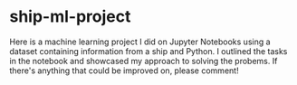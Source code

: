 # ship-ml-project

Here is a machine learning project I did on Jupyter Notebooks using a dataset containing information from a ship and Python. I outlined the tasks in the notebook and showcased my approach to solving the probems. If there's anything that could be improved on, please comment!
